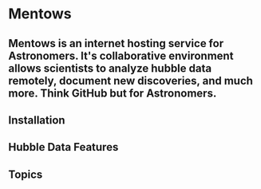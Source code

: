 # Mentows
Mentows is an internet hosting service for Astronomers. It's collaborative environment allows scientists to analyze hubble data remotely, document new discoveries, and much more. Think GitHub but for Astronomers.
---
Installation
---
Hubble Data Features
--- 
Topics 
---
